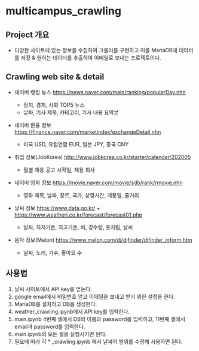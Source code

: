 # multicampus_crawling

## Project 개요
- 다양한 사이트에 있는 정보를 수집하여 크롤러를 구현하고 이를 MariaDB에 데이터를 저장 & 원하는 데이터를 추출하여 이메일로 보내는 프로젝트이다.

## Crawling web site & detail
- 네이버 랭킹 뉴스 <https://news.naver.com/main/ranking/popularDay.nhn>
  * 정치, 경제, 사회 TOP5 뉴스
  * 날짜, 기사 제목, 카테고리, 기사 내용 요약본
  
- 네이버 환율 정보 <https://finance.naver.com/marketindex/exchangeDetail.nhn>
  * 미국 USD, 유럽연합 EUR, 일본 JPY, 중국 CNY 
  
- 취업 정보(JobKorea) <http://www.jobkorea.co.kr/starter/calendar/202005>
  * 월별 채용 공고 시작일, 채용 회사
  
- 네이버 영화 정보 <https://movie.naver.com/movie/sdb/rank/rmovie.nhn>
  * 영화 제목, 날짜, 장르, 국가, 상영시간, 개봉일, 줄거리
  
- 날씨 정보 <https://www.data.go.kr/> + <https://www.weatheri.co.kr/forecast/forecast01.php>
  * 날짜, 최저기온, 최고기온, 비, 강수량, 옷차림, 날씨

- 음악 정보(Melon) <https://www.melon.com/dj/djfinder/djfinder_inform.htm>
  * 날짜, 노래, 가수, 좋아요 수

## 사용법
1. 날씨 사이트에서 API key를 얻는다.
2. google email에서 비밀번호 얻고 이메일을 보내고 받기 위한 설정을 한다. 
3. MariaDB를 설치하고 DB를 생성한다.
4. weather_crawling.ipynb에서 API key를 입력한다.
5. main.ipynb 4번째 셀에서 DB의 이름과 password를 입력하고, 11번째 셀에서 email과 password를 입력한다.
6. main.ipynb의 모든 셀을 실행시키면 된다.
7. 필요에 따라 각 * _crawling.ipynb 에서 날짜의 범위를 수정해 사용하면 된다. 
